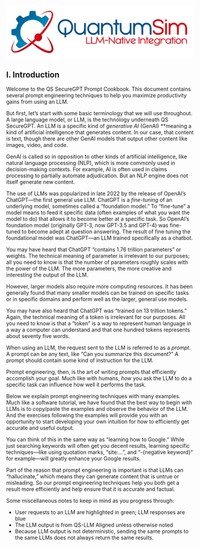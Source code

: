 ![QuantumSim-logo](../_images//QuantumSim-llm-native.png)

## I. Introduction

Welcome to the QS SecureGPT Prompt Cookbook. This document contains several prompt engineering techniques to help you maximize productivity gains from using an LLM.

But first, let’s start with some basic terminology that we will use throughout. A large language model, or LLM, is the technology underneath QS SecureGPT. An LLM is a specific kind of *generative AI* (GenAI) **meaning a kind of artificial intelligence that generates content. In our case, that content is text, though there are other GenAI models that output other content like images, video, and code.

GenAI is called so in opposition to other kinds of artificial intelligence, like natural language processing (NLP), which is more commonly used in decision-making contexts. For example, AI is often used in claims processing to partially automate adjudication. But an NLP engine does not itself generate new content.

The use of LLMs was popularized in late 2022 by the release of OpenAI’s ChatGPT—the first general use LLM. ChatGPT is a *fine-tuning* of an underlying model, sometimes called a “foundation model.” To “fine-tune” a model means to feed it specific data (often examples of what you want the model to do) that allows it to become better at a specific task. So OpenAI’s foundation model (originally GPT-3, now GPT-3.5 and GPT-4) was fine-tuned to become adept at question answering. The result of fine tuning the foundational model was ChatGPT—an LLM trained specifically as a chatbot.

You may have heard that ChatGPT “contains 1.76 trillion parameters” or weights. The technical meaning of parameter is irrelevant to our purposes; all you need to know is that the number of parameters roughly scales with the power of the LLM. The more parameters, the more creative and interesting the output of the LLM.

However, larger models also require more computing resources. It has been generally found that many smaller models can be trained on specific tasks or in specific domains and perform well as the larger, general use models.

You may have also heard that ChatGPT was “trained on 13 trillion tokens.” Again, the technical meaning of a token is irrelevant for our purposes. All you need to know is that a “token” is a way to represent human language in a way a computer can understand and that one hundred tokens represents about seventy five words.

When using an LLM, the request sent to the LLM is referred to as a *prompt*. A prompt can be any text, like “Can you summarize this document?” A prompt should contain some kind of instruction for the LLM.

Prompt engineering, then, is the art of writing prompts that efficiently accomplish your goal. Much like with humans, *how* you ask the LLM to do a specific task can influence how well it performs the task.

Below we explain prompt engineering techniques with many examples. Much like a software tutorial, we have found that the best way to begin with LLMs is to copy/paste the examples and observe the behavior of the LLM. And the exercises following the examples will provide you with an opportunity to start developing your own intuition for how to efficiently get accurate and useful output.

You can think of this in the same way as “learning how to Google.” While just searching keywords will often get you decent results, learning specific techniques—like using quotation marks, “site:...”, and “-{negative keyword}” for example—will greatly enhance your Google results.

Part of the reason that prompt engineering is important is that LLMs can “hallucinate,” which means they can generate content that is untrue or misleading. So our prompt engineering techniques help you both get a result more efficiently and help ensure that it is accurate and factual.

Some miscellaneous notes to keep in mind as you progress through: 

- User requests to an LLM are highlighted in green; LLM responses are blue
- The LLM output is from QS-LLM Aligned unless otherwise noted
- Because LLM output is not deterministic, sending the same prompts to the same LLMs does not always return the same results.
